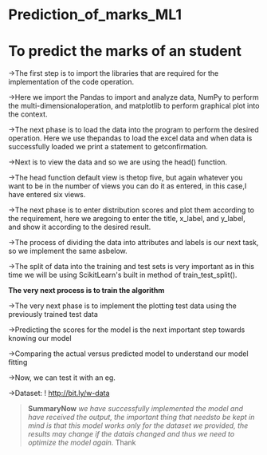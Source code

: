 # Prediction_of_marks_ML1
# To predict the marks of an student
->The first step is to import the libraries that are required for the implementation of the code operation.

->Here we import the Pandas to import and analyze data, NumPy to perform the multi-dimensionaloperation, and matplotlib to perform graphical plot into the context.

->The next phase is to load the data into the program to perform the desired operation. Here we use thepandas to load the excel data and when data is successfully loaded we print a statement  to getconfirmation.

->Next is to view the data and so we are using the head() function. 

->The head function default view is thetop five, but again whatever you want to be in the number of views you can do it as entered, in this case,I have entered six views.

->The next phase is to enter distribution scores and plot them according to the requirement, here we aregoing to enter the title, x_label, and y_label, and show it according to the desired result.

->The process of dividing the data into attributes and labels is our next task, so we implement the same asbelow.

->The split of data into the training and test sets is very important as in this time we will be using ScikitLearn's built in method of train_test_split().

**The very next process is to train the algorithm**

->The very next phase is to implement the plotting test data using the previously trained test data

->Predicting the scores for the model is the next important step towards knowing our model

->Comparing the actual versus predicted model to understand our model fitting

->Now, we can test it with an eg.

->Dataset: ! http://bit.ly/w-data 
>**SummaryNow**
*we have successfully implemented the model and have received the output, the important thing that needsto be kept in mind  is that this model works only for the dataset we provided, the results may change if the datais changed and thus we need to optimize the model again.*
Thank



